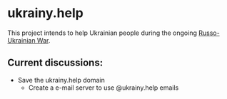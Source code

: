# ukrainy.help

This project intends to help Ukrainian people during the ongoing [Russo-Ukrainian War](https://en.wikipedia.org/wiki/Russo-Ukrainian_War).

## Current discussions:

- Save the ukrainy.help domain
  - Create a e-mail server to use @ukrainy.help emails
